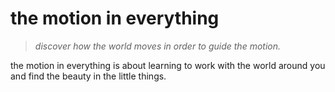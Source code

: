 # the motion in everything

> _discover how the world moves in order to guide the motion._

the motion in everything is about learning to work with the world around you and find the beauty in the little things.
